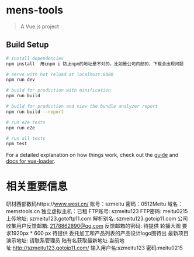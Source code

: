 # mens-tools

> A Vue.js project

## Build Setup

``` bash
# install dependencies
npm install  用cnpm i 防止npm的地址是不对的，比如是公司内部的，下载会出现问题

# serve with hot reload at localhost:8080
npm run dev

# build for production with minification
npm run build

# build for production and view the bundle analyzer report
npm run build --report

# run e2e tests
npm run e2e

# run all tests
npm test
```

For a detailed explanation on how things work, check out the [guide](http://vuejs-templates.github.io/webpack/) and [docs for vue-loader](http://vuejs.github.io/vue-loader).

# 相关重要信息
研材西部数码https://www.west.cn/
账号：szmeitu
密码：0512Meitu
域名：memstools.cn
独立虚拟主机：已租
FTP账号: szmeitu123
FTP密码: meitu0215
上传地址: szmeitu123.gotoftp11.com
解析别名: szmeitu123.gotoip11.com
公司收集用户反馈邮箱:   2178862890@qq.com
反馈邮箱的密码: 待提供
轮播大图 要求1920px * 600 px 待提供
委托加工和产品列表的产品设计logo图待出
最新项目演示地址: 
请联系管理员 
陆有名获取最新地址
当前地址:http://szmeitu123.gotoip11.com/
输入用户名:szmeitu123  密码:meitu0215